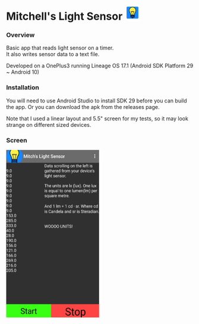 # Mitchell's Light Sensor <img src="https://github.com/mitchfen/Android_Light_Sensing_App/blob/master/app/src/main/res/mipmap-xxhdpi/lightbulb.png" width = 40 height = 40>


### Overview
Basic app that reads light sensor on a timer.  
It also writes sensor data to a text file.  

Developed on a OnePlus3 running Lineage OS 17.1 (Android SDK Platform 29 ~ Android 10)
  
### Installation
You will need to use Android Studio to install SDK 29 before you can build the app. Or you can download the apk from the releases page.

Note that I used a linear layout and 5.5" screen for my tests, so it may look strange on different sized devices.


### Screen
<img src="https://github.com/mitchfen/Android_Light_Sensing_App/blob/master/screenshots/screen3.jpg" width = 250 height = 450>
